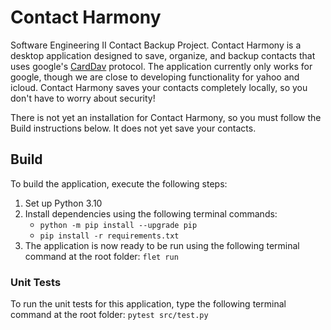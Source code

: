 # Contact Harmony
Software Engineering II Contact Backup Project.
Contact Harmony is a desktop application designed to save, organize, and backup contacts that uses google's [CardDav](https://datatracker.ietf.org/doc/html/rfc6352) protocol. The application currently only works for google, though we are close to developing functionality for yahoo and icloud. Contact Harmony saves your contacts completely locally, so you don't have to worry about security!

There is not yet an installation for Contact Harmony, so you must follow the Build instructions below. It does not yet save your contacts.

## Build
To build the application, execute the following steps:
1. Set up Python 3.10
2. Install dependencies using the following terminal commands:
    - ```python -m pip install --upgrade pip```
    - ```pip install -r requirements.txt```
3. The application is now ready to be run using the following terminal command at the root folder: ```flet run```
### Unit Tests
To run the unit tests for this application, type the following terminal command at the root folder:
```pytest src/test.py```
